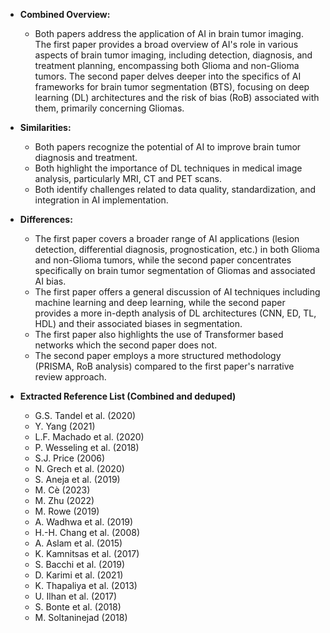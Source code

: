 *   **Combined Overview:**

    *   Both papers address the application of AI in brain tumor imaging. The first paper provides a broad overview of AI's role in various aspects of brain tumor imaging, including detection, diagnosis, and treatment planning, encompassing both Glioma and non-Glioma tumors. The second paper delves deeper into the specifics of AI frameworks for brain tumor segmentation (BTS), focusing on deep learning (DL) architectures and the risk of bias (RoB) associated with them, primarily concerning Gliomas.
*   **Similarities:**

    *   Both papers recognize the potential of AI to improve brain tumor diagnosis and treatment.
    *   Both highlight the importance of DL techniques in medical image analysis, particularly MRI, CT and PET scans.
    *   Both identify challenges related to data quality, standardization, and integration in AI implementation.
*   **Differences:**

    *   The first paper covers a broader range of AI applications (lesion detection, differential diagnosis, prognostication, etc.) in both Glioma and non-Glioma tumors, while the second paper concentrates specifically on brain tumor segmentation of Gliomas and associated AI bias.
    *   The first paper offers a general discussion of AI techniques including machine learning and deep learning, while the second paper provides a more in-depth analysis of DL architectures (CNN, ED, TL, HDL) and their associated biases in segmentation.
    *   The first paper also highlights the use of Transformer based networks which the second paper does not.
    *   The second paper employs a more structured methodology (PRISMA, RoB analysis) compared to the first paper's narrative review approach.
*   **Extracted Reference List (Combined and deduped)**

    *   G.S. Tandel et al. (2020)
    *   Y. Yang (2021)
    *   L.F. Machado et al. (2020)
    *   P. Wesseling et al. (2018)
    *   S.J. Price (2006)
    *   N. Grech et al. (2020)
    *   S. Aneja et al. (2019)
    *   M. Cè (2023)
    *   M. Zhu (2022)
    *   M. Rowe (2019)
    *   A. Wadhwa et al. (2019)
    *   H.-H. Chang et al. (2008)
    *   A. Aslam et al. (2015)
    *   K. Kamnitsas et al. (2017)
    *   S. Bacchi et al. (2019)
    *   D. Karimi et al. (2021)
    *   K. Thapaliya et al. (2013)
    *   U. Ilhan et al. (2017)
    *   S. Bonte et al. (2018)
    *   M. Soltaninejad (2018)